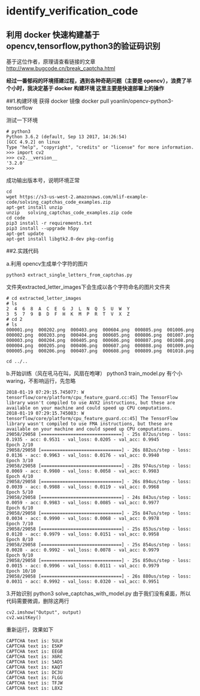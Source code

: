 # identify_verification_code
利用 docker 快速构建基于 opencv,tensorflow,python3的验证码识别
-------

基于这位作者，原理请查看链接的文章
http://www.bugcode.cn/break_captcha.html

**经过一番郁闷的环境搭建过程，遇到各种奇葩问题（主要是 opencv），浪费了半个小时，我决定基于 docker 构建环境
这里主要是快速部署上的操作**

##1.构建环境
获得 docker 镜像
docker pull yoanlin/opencv-python3-tensorflow

测试一下环境

    # python3
    Python 3.6.2 (default, Sep 13 2017, 14:26:54)
    [GCC 4.9.2] on linux
    Type "help", "copyright", "credits" or "license" for more information.
    >>> import cv2
    >>> cv2.__version__
    '3.2.0'
    >>>

成功输出版本号，说明环境正常

    cd 
    wget https://s3-us-west-2.amazonaws.com/mlif-example-code/solving_captchas_code_examples.zip
    apt-get install unzip
    unzip   solving_captchas_code_examples.zip code
    cd code
    pip3 install -r requirements.txt
    pip3 install --upgrade h5py
    apt-get update
    apt-get install libgtk2.0-dev pkg-config
##2.实践代码

a.利用 opencv生成单个字符的图片

    python3 extract_single_letters_from_captchas.py
文件夹extracted_letter_images下会生成以各个字符命名的图片文件夹

    # cd extracted_letter_images
    # ls
    2  4  6  8  A  C  E  G	J  L  N  Q  S  U  W  Y
    3  5  7  9  B  D  F  H	K  M  P  R  T  V  X  Z
    # cd 2
    # ls
    000001.png  000202.png	000403.png  000604.png	000805.png  001006.png
    000002.png  000203.png	000404.png  000605.png	000806.png  001007.png
    000003.png  000204.png	000405.png  000606.png	000807.png  001008.png
    000004.png  000205.png	000406.png  000607.png	000808.png  001009.png
    000005.png  000206.png	000407.png  000608.png	000809.png  001010.png

    cd ../..

b.开始训练（风在吼马在叫，风扇在咆哮）
python3 train_model.py
有个小 waring，不影响运行，先忽略

    2018-01-19 07:29:15.745077: W tensorflow/core/platform/cpu_feature_guard.cc:45] The TensorFlow library wasn't compiled to use AVX2 instructions, but these are available on your machine and could speed up CPU computations.
    2018-01-19 07:29:15.745083: W tensorflow/core/platform/cpu_feature_guard.cc:45] The TensorFlow library wasn't compiled to use FMA instructions, but these are available on your machine and could speed up CPU computations.
    29058/29058 [==============================] - 25s 872us/step - loss: 0.1935 - acc: 0.9531 - val_loss: 0.0205 - val_acc: 0.9945
    Epoch 2/10
    29058/29058 [==============================] - 26s 882us/step - loss: 0.0136 - acc: 0.9963 - val_loss: 0.0176 - val_acc: 0.9940
    Epoch 3/10
    29058/29058 [==============================] - 28s 974us/step - loss: 0.0069 - acc: 0.9980 - val_loss: 0.0058 - val_acc: 0.9983
    Epoch 4/10
    29058/29058 [==============================] - 26s 894us/step - loss: 0.0039 - acc: 0.9988 - val_loss: 0.0119 - val_acc: 0.9968
    Epoch 5/10
    29058/29058 [==============================] - 24s 843us/step - loss: 0.0059 - acc: 0.9983 - val_loss: 0.0085 - val_acc: 0.9977
    Epoch 6/10
    29058/29058 [==============================] - 25s 847us/step - loss: 0.0034 - acc: 0.9990 - val_loss: 0.0068 - val_acc: 0.9978
    Epoch 7/10
    29058/29058 [==============================] - 25s 853us/step - loss: 0.0120 - acc: 0.9979 - val_loss: 0.0151 - val_acc: 0.9958
    Epoch 8/10
    29058/29058 [==============================] - 25s 854us/step - loss: 0.0028 - acc: 0.9992 - val_loss: 0.0078 - val_acc: 0.9979
    Epoch 9/10
    29058/29058 [==============================] - 25s 850us/step - loss: 0.0015 - acc: 0.9996 - val_loss: 0.0111 - val_acc: 0.9979
    Epoch 10/10
    29058/29058 [==============================] - 26s 880us/step - loss: 0.0031 - acc: 0.9992 - val_loss: 0.0320 - val_acc: 0.9951

3.开始识别
python3 solve_captchas_with_model.py
由于我们没有桌面，所以代码需要微调，删除这两行

    cv2.imshow("Output", output)
    cv2.waitKey()
重新运行，效果如下

    CAPTCHA text is: 5ULH
    CAPTCHA text is: E5KP
    CAPTCHA text is: EEGB
    CAPTCHA text is: X6RC
    CAPTCHA text is: 5AD5
    CAPTCHA text is: KAQT
    CAPTCHA text is: DC3U
    CAPTCHA text is: FLGG
    CAPTCHA text is: TFJW
    CAPTCHA text is: L8X2



